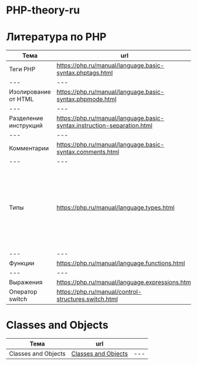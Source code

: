 # PHP-theory-ru



# Литература по PHP

Тема | url |  | 
--- | --- | --- | 
Теги PHP | https://php.ru/manual/language.basic-syntax.phptags.html | --- | 
--- | --- | --- | 
Изолирование от HTML | https://php.ru/manual/language.basic-syntax.phpmode.html | --- | 
--- | --- | --- | 
Разделение инструкций	 | https://php.ru/manual/language.basic-syntax.instruction-separation.html | --- |
--- | --- | --- | 
Комментарии	 | https://php.ru/manual/language.basic-syntax.comments.html	 | --- |
--- | --- | --- | 
Типы | https://php.ru/manual/language.types.html | Темы: Введение, Булев, Целые числа, Числа с плавающей точкой, Строки, Массивы, NULL, Манипуляции с типами; |
--- | --- | --- | 
Функции		 | https://php.ru/manual/language.functions.html	 | --- |
--- | --- | --- | 
Выражения | https://php.ru/manual/language.expressions.html	 | --- |
Оператор switch | https://php.ru/manual/control-structures.switch.html	 | --- |

# Classes and Objects

Тема | url |  | 
--- | --- | --- | 
Classes and Objects | <a href="https://php.ru/manual/oop4.html" target="_blank">Classes and Objects</a>	 | --- |

